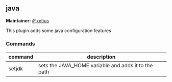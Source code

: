 ## java

**Maintainer:** [@xetius](http://github.com/xetius)

This plugin adds some java configuration features

### Commands
| command | description                                         |
| --- | --- |
| setjdk  | sets the JAVA_HOME variable and adds it to the path |


